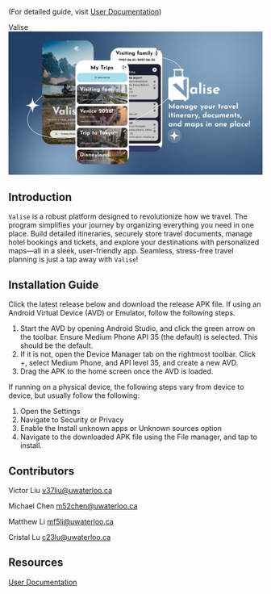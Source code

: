 (For detailed guide, visit [User Documentation](https://github.com/MatthewLi-UW/Valise/wiki/User-Documentation))

Valise
![valise banner](mobile/src/main/res/drawable/new_valise_banner.png)

## Introduction
`Valise` is a robust platform designed to revolutionize how we travel. The program simplifies your journey by organizing everything you need in one place. Build detailed itineraries, securely store travel documents, manage hotel bookings and tickets, and explore your destinations with personalized maps—all in a sleek, user-friendly app. Seamless, stress-free travel planning is just a tap away with `Valise`!

## Installation Guide
Click the latest release below and download the release APK file. If using an Android Virtual Device (AVD) or Emulator, follow the following steps.
  1. Start the AVD by opening Android Studio, and click the green arrow on the toolbar. Ensure Medium Phone API 35 (the default) is selected. This should be the default.
  2. If it is not, open the Device Manager tab on the rightmost toolbar. Click +, select Medium Phone, and API level 35, and create a new AVD.
  3. Drag the APK to the home screen once the AVD is loaded.

If running on a physical device, the following steps vary from device to device, but usually follow the following:
  1. Open the Settings 
  2. Navigate to Security or Privacy 
  3. Enable the Install unknown apps or Unknown sources option
  4. Navigate to the downloaded APK file using the File manager, and tap to install.


## Contributors
Victor Liu v37liu@uwaterloo.ca

Michael Chen m52chen@uwaterloo.ca

Matthew Li mf5li@uwaterloo.ca

Cristal Lu c23lu@uwaterloo.ca

## Resources
[User Documentation](https://github.com/MatthewLi-UW/Valise/wiki/User-Documentation)
